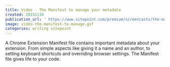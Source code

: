 ```yaml
---
title: Video - The Manifest to manage your metadata
created: 20151110
publication_url: ' https://www.sitepoint.com/premium/screencasts/the-manifest-to-manage-your-metadata'
image: video-the-manifest-to-manage.gif
categories: writing sitepoint
---
```


A Chrome Extension Manifest file contains important metadata about your extension. From simple aspects like giving it a name and an author, to setting keyboard shortcuts and overriding browser settings. The Manifest file gives life to your code.
